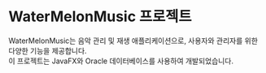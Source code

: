 # WaterMelonMusic 프로젝트
WaterMelonMusic는 음악 관리 및 재생 애플리케이션으로, 사용자와 관리자를 위한 다양한 기능을 제공합니다.  
이 프로젝트는 JavaFX와 Oracle 데이터베이스를 사용하여 개발되었습니다.
